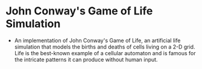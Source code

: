# John Conway's Game of Life Simulation

* An implementation of John Conway's Game of Life, an artificial life simulation that models the births and deaths of cells living on a 2-D grid. Life is the best-known example of a cellular automaton and is famous for the intricate patterns it can produce without human input.
